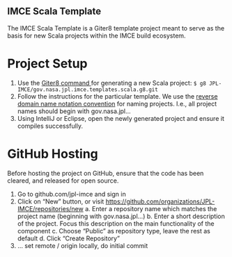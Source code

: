 ## IMCE Scala Template

The IMCE Scala Template is a Giter8 template project meant to serve as the basis for new Scala projects within the IMCE build ecosystem.

# Project Setup
1.	Use the [Giter8 command ](http://www.foundweekends.org/giter8/setup.html) for generating a new Scala project:
```$ g8 JPL-IMCE/gov.nasa.jpl.imce.templates.scala.g8.git```
2.	Follow the instructions for the particular template. We use the [reverse domain name notation convention](https://en.wikipedia.org/wiki/Reverse_domain_name_notation) for naming projects. I.e., all project names should begin with gov.nasa.jpl…
3.	Using IntelliJ or Eclipse, open the newly generated project and ensure it compiles successfully.

# GitHub Hosting

Before hosting the project on GitHub, ensure that the code has been cleared, and released for open source.
1.	Go to github.com/jpl-imce and sign in
2.	Click on “New” button, or visit https://github.com/organizations/JPL-IMCE/repositories/new
a.	Enter a repository name which matches the project name (beginning with gov.nasa.jpl…)
b.	Enter a short description of the project. Focus this description on the main functionality of the component
c.	Choose “Public” as repository type, leave the rest as default
d.	Click “Create Repository”
3.	… set remote / origin locally, do initial commit
